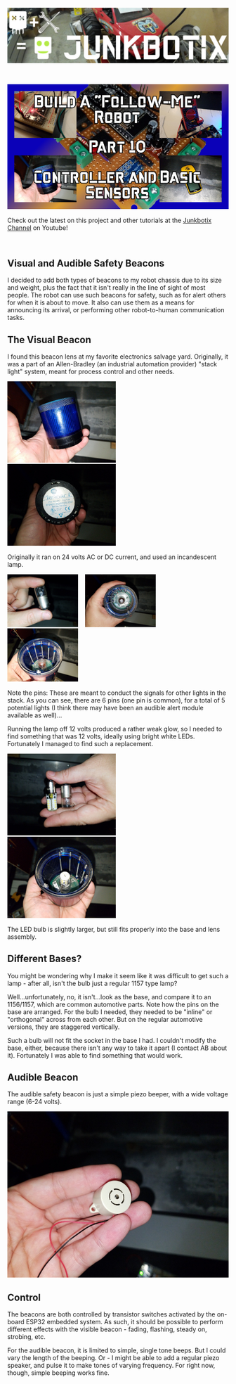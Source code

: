 ![Junkbotix Banner](./images/banner-1024px.jpg)

<br>

[![Part 10](./images/title-720px.jpg)](https://www.youtube.com/watch?v=R-nN7bM4Fe8)

Check out the latest on this project and other tutorials at the [Junkbotix Channel](https://www.youtube.com/channel/UCNxQ47xBEYjD-mey_lxj9Aw) on Youtube!

<br>

## Visual and Audible Safety Beacons

I decided to add both types of beacons to my robot chassis due to its size and weight, plus the fact that it isn't really in the line of sight of most people. The robot can use such beacons for safety, such as for alert others for when it is about to move. It also can use them as a means for announcing its arrival, or performing other robot-to-human communication tasks.

## The Visual Beacon

I found this beacon lens at my favorite electronics salvage yard. Originally, it was a part of an Allen-Bradley (an industrial automation provider) "stack light" system, meant for process control and other needs.

<img src="./images/ab-beacon-light-720px.jpg" width="49%" />&nbsp;&nbsp;&nbsp;&nbsp;<img src="./images/ab-beacon-label-720px.jpg" width="49%" />

Originally it ran on 24 volts AC or DC current, and used an incandescent lamp.

<img src="./images/24v-bulb-720px.jpg" width="32%" />&nbsp;&nbsp;&nbsp;&nbsp;<img src="./images/ab-beacon-interior-720px.jpg" width="32%" />&nbsp;&nbsp;&nbsp;&nbsp;<img src="./images/ab-beacon-pins-720px.jpg" width="32%" />

Note the pins: These are meant to conduct the signals for other lights in the stack. As you can see, there are 6 pins (one pin is common), for a total of 5 potential lights (I think there may have been an audible alert module available as well)...

Running the lamp off 12 volts produced a rather weak glow, so I needed to find something that was 12 volts, ideally using bright white LEDs. Fortunately I managed to find such a replacement.

<img src="./images/12v-LED-compare-720px.jpg" width="49%" />&nbsp;&nbsp;&nbsp;&nbsp;<img src="./images/LED-bulb-mounted-720px.jpg" width="49%" />

The LED bulb is slightly larger, but still fits properly into the base and lens assembly.

## Different Bases?

You might be wondering why I make it seem like it was difficult to get such a lamp - after all, isn't the bulb just a regular 1157 type lamp?

Well...unfortunately, no, it isn't...look as the base, and compare it to an 1156/1157, which are common automotive parts. Note how the pins on the base are arranged. For the bulb I needed, they needed to be "inline" or "orthogonal" across from each other. But on the regular automotive versions, they are staggered vertically.

Such a bulb will not fit the socket in the base I had. I couldn't modify the base, either, because there isn't any way to take it apart (I contact AB about it). Fortunately I was able to find something that would work.

## Audible Beacon

The audible safety beacon is just a simple piezo beeper, with a wide voltage range (6-24 volts).

<img src="./images/audible-beacon-720px.jpg" width="" /><br>

## Control

The beacons are both controlled by transistor switches activated by the on-board ESP32 embedded system. As such, it should be possible to perform different effects with the visible beacon - fading, flashing, steady on, strobing, etc.

For the audible beacon, it is limited to simple, single tone beeps. But I could vary the length of the beeping. Or - I might be able to add a regular piezo speaker, and pulse it to make tones of varying frequency. For right now, though, simple beeping works fine.